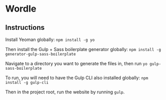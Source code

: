 # Wordle

## Instructions

Install Yeoman globally: `npm install -g yo`

Then install the Gulp + Sass boilerplate generator globally: `npm install -g generator-gulp-sass-boilerplate`

Navigate to a directory you want to generate the files in, then run `yo gulp-sass-boilerplate`

To run, you will need to have the Gulp CLI also installed globally:
`npm install -g gulp-cli`

Then in the project root, run the website by running `gulp`.